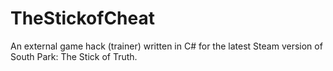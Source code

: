 # TheStickofCheat
An external game hack (trainer) written in C# for the latest Steam version of South Park: The Stick of Truth.
